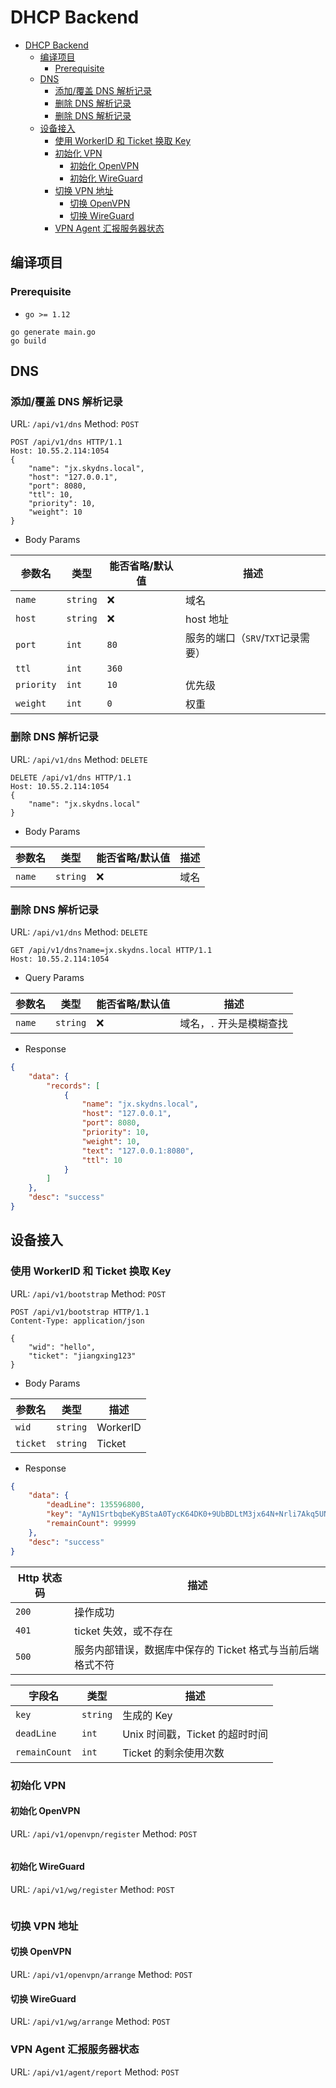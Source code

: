 # DHCP Backend

- [DHCP Backend](#dhcp-backend)
  - [编译项目](#%e7%bc%96%e8%af%91%e9%a1%b9%e7%9b%ae)
    - [Prerequisite](#prerequisite)
  - [DNS](#dns)
    - [添加/覆盖 DNS 解析记录](#%e6%b7%bb%e5%8a%a0%e8%a6%86%e7%9b%96-dns-%e8%a7%a3%e6%9e%90%e8%ae%b0%e5%bd%95)
    - [删除 DNS 解析记录](#%e5%88%a0%e9%99%a4-dns-%e8%a7%a3%e6%9e%90%e8%ae%b0%e5%bd%95)
    - [删除 DNS 解析记录](#%e5%88%a0%e9%99%a4-dns-%e8%a7%a3%e6%9e%90%e8%ae%b0%e5%bd%95-1)
  - [设备接入](#%e8%ae%be%e5%a4%87%e6%8e%a5%e5%85%a5)
    - [使用 WorkerID 和 Ticket 换取 Key](#%e4%bd%bf%e7%94%a8-workerid-%e5%92%8c-ticket-%e6%8d%a2%e5%8f%96-key)
    - [初始化 VPN](#%e5%88%9d%e5%a7%8b%e5%8c%96-vpn)
      - [初始化 OpenVPN](#%e5%88%9d%e5%a7%8b%e5%8c%96-openvpn)
      - [初始化 WireGuard](#%e5%88%9d%e5%a7%8b%e5%8c%96-wireguard)
    - [切换 VPN 地址](#%e5%88%87%e6%8d%a2-vpn-%e5%9c%b0%e5%9d%80)
      - [切换 OpenVPN](#%e5%88%87%e6%8d%a2-openvpn)
      - [切换 WireGuard](#%e5%88%87%e6%8d%a2-wireguard)
    - [VPN Agent 汇报服务器状态](#vpn-agent-%e6%b1%87%e6%8a%a5%e6%9c%8d%e5%8a%a1%e5%99%a8%e7%8a%b6%e6%80%81)

## 编译项目

### Prerequisite

- `go >= 1.12`

```shell
go generate main.go
go build
```

## DNS

### 添加/覆盖 DNS 解析记录

URL: `/api/v1/dns`
Method: `POST`

```HTTP
POST /api/v1/dns HTTP/1.1
Host: 10.55.2.114:1054
{
    "name": "jx.skydns.local",
    "host": "127.0.0.1",
    "port": 8080,
    "ttl": 10,
    "priority": 10,
    "weight": 10
}
```

- Body Params

| 参数名     | 类型     | 能否省略/默认值 | 描述                              |
| ---------- | -------- | --------------- | --------------------------------- |
| `name`     | `string` | ❌               | 域名                              |
| `host`     | `string` | ❌               | host 地址                         |
| `port`     | `int`    | `80`            | 服务的端口（`SRV`/`TXT`记录需要） |
| `ttl`      | `int`    | `360`           |
| `priority` | `int`    | `10`            | 优先级                            |
| `weight`   | `int`    | `0`             | 权重                              |

### 删除 DNS 解析记录

URL: `/api/v1/dns`
Method: `DELETE`

```HTTP
DELETE /api/v1/dns HTTP/1.1
Host: 10.55.2.114:1054
{
    "name": "jx.skydns.local"
}
```

- Body Params

| 参数名 | 类型     | 能否省略/默认值 | 描述 |
| ------ | -------- | --------------- | ---- |
| `name` | `string` | ❌               | 域名 |

### 删除 DNS 解析记录

URL: `/api/v1/dns`
Method: `DELETE`

```HTTP
GET /api/v1/dns?name=jx.skydns.local HTTP/1.1
Host: 10.55.2.114:1054
```

- Query Params

| 参数名 | 类型     | 能否省略/默认值 | 描述                     |
| ------ | -------- | --------------- | ------------------------ |
| `name` | `string` | ❌               | 域名，`.` 开头是模糊查找 |

- Response 

```json
{
    "data": {
        "records": [
            {
                "name": "jx.skydns.local",
                "host": "127.0.0.1",
                "port": 8080,
                "priority": 10,
                "weight": 10,
                "text": "127.0.0.1:8080",
                "ttl": 10
            }
        ]
    },
    "desc": "success"
}
```

## 设备接入

### 使用 WorkerID 和 Ticket 换取 Key

URL: `/api/v1/bootstrap`
Method: `POST`

```HTTP
POST /api/v1/bootstrap HTTP/1.1
Content-Type: application/json

{
    "wid": "hello",
    "ticket": "jiangxing123"
}
```

- Body Params

| 参数名   | 类型     | 描述     |
| -------- | -------- | -------- |
| `wid`    | `string` | WorkerID |
| `ticket` | `string` | Ticket   |

- Response

```json
{
    "data": {
        "deadLine": 135596800,
        "key": "AyN1SrtbqbeKyBStaA0TycK64DK0+9UbBDLtM3jx64N+Nrli7Akq5UNiv3NV+Fwa+2UX+0FopNqR7IKQ3wZgZi/tMm6JMfnmxpT1myEKcvLG3JHXb0G4TwoU0sYTF9VYQbeiEje4cENoQc6iGC+FJutDQRI/j2IM2N/hRp3Ds4A=",
        "remainCount": 99999
    },
    "desc": "success"
}
```

| Http 状态码 | 描述                                                       |
| ----------- | ---------------------------------------------------------- |
| `200`       | 操作成功                                                   |
| `401`       | ticket 失效，或不存在                                      |
| `500`       | 服务内部错误，数据库中保存的 Ticket 格式与当前后端格式不符 |

| 字段名        | 类型     | 描述                           |
| ------------- | -------- | ------------------------------ |
| `key`         | `string` | 生成的 Key                     |
| `deadLine`    | `int`    | Unix 时间戳，Ticket 的超时时间 |
| `remainCount` | `int`    | Ticket 的剩余使用次数          |

### 初始化 VPN

#### 初始化 OpenVPN

URL: `/api/v1/openvpn/register`
Method: `POST`

```HTTP
```

#### 初始化 WireGuard

URL: `/api/v1/wg/register`
Method: `POST`

```HTTP
```

### 切换 VPN 地址

#### 切换 OpenVPN

URL: `/api/v1/openvpn/arrange`
Method: `POST`

#### 切换 WireGuard

URL: `/api/v1/wg/arrange`
Method: `POST`

### VPN Agent 汇报服务器状态

URL: `/api/v1/agent/report`
Method: `POST`
